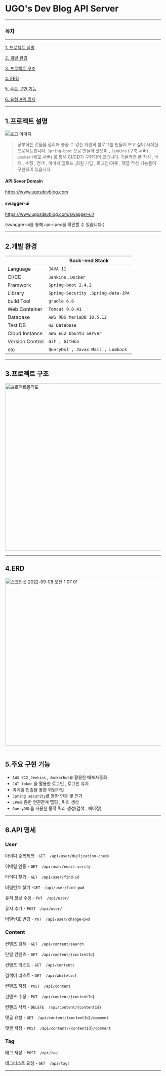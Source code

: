 
# UGO's Dev Blog API Server

---
### 목차

---
[1. 프로젝트 설명](#1프로젝트-설명)

[2. 개발 환경](#2개발-환경)

[3. 프로젝트 구조](#3프로젝트-구조)

[4. ERD](#4ERD)

[5. 주요 구현 기능](#5주요-구현-기능)

[6. 요청 API 명세](#6요청-API-명세)

---

## 1.프로젝트 설명

![로고 이미지](https://img1.daumcdn.net/thumb/R1280x0/?scode=mtistory2&fname=https%3A%2F%2Fblog.kakaocdn.net%2Fdn%2FEACL2%2FbtrnfBYVtgA%2FL4dVWu9Dv4RddOZrhwxBrK%2Fimg.png)


> 공부하는 것들을 정리해 놓을 수 있는 저만의 블로그를 만들어 보고 싶어 시작한 프로젝트입니다. `Spring-boot` 으로 만들어 졌으며 , 
`Jenkins` (구축 서버) , `Docker` (배포 서버) 를 통해 CI/CD가 구현되어 있습니다.
기본적인 글 작성 , 삭제 , 수정 , 검색 ,  이미지 업로드 ,회원 가입  , 로그인/아웃 , 댓글 작성 기능들이 구현되어 있습니다.  


#### API Sever Domain

https://www.ugosdevblog.com

#### swagger-ui 

https://www.ugosdevblog.com/swagger-ui/

(swagger-ui를 통해 api-spec을 확인할 수 있습니다.)

---

## 2.개발 환경

|                 | Back-end Stack                   |
|-----------------|----------------------------------|  
| Language        | `JAVA 11  `                        |
| CI/CD           | `Jenkins` , `Docker`                 |
| Framwork        | `Spring-boot 2.4.2  `              |
| Library         | `Spring-Security ,Spring-data-JPA` |
| build Tool      | `gradle 6.6 `                      |
| Web Container   | `Tomcat 9.0.41    `                |
| Database        | `AWS RDS MariaDB 10.5.12`          |
| Test DB         | `H2 Database`                      |
| Cloud Instance  |` AWS EC2 Ubuntu Server  `          |
| Version Control | `Git , GitHub `                    |
| etc             | `QueryDsl , Javax Mail , Lombock`  |

---

## 3.프로젝트 구조

<img width="541" alt="프로젝트동작도" src="https://user-images.githubusercontent.com/51349774/193404346-a772a87f-30a1-4711-9431-eedc3351aa44.png">

---

## 4.ERD

<img width="541" alt="스크린샷 2022-09-08 오전 1 07 01" src="https://user-images.githubusercontent.com/51349774/188929378-4e113a53-1a5b-4c8b-868f-87d6b6536b21.png">

---

## 5.주요 구현 기능

- `AWS EC2` ,`Jenkins` , `dockerhub를` 활용한 배포자동화
- `JWT token` 을 활용한 로그인 , 로그인 유지
- 이메일 인증을 통한 회원가입
- `Spring security`를 통한 인증 및 인가
- `JPA를` 통한 연관관계 맵핑 , 쿼리 생성
- `QueryDSL`을 사용한 동적 쿼리 생성(검색 , 페이징)

---

## 6.API 명세

### User

아이디 중복체크 -	`GET  /api/user/duplication-check`

이메일 인증 - `GET  /api/user/email-verify`

아이디 찾기 - `GET  /api/user/find-id`

비밀번호 찾기 -`GET  /api/user/find-pwd`

유저 정보 수정 - `PUT  /api/user/`

유저 추가 - `POST  /api/user/`

비밀번호 변경 - `PUT  /api/user/change-pwd`

### Content

컨텐츠 검색	- `GET  /api/content/search`

단일 컨텐츠	- `GET  /api/content/{contentId}`

컨텐츠 리스트 - `GET  /api/contents`

검색어 리스트 -	`GET  /api/whitelist`

컨텐츠 저장	- `POST  /api/content`

컨텐츠 수정	- `PUT  /api/content/{contentId}`

컨텐츠 삭제	- `DELETE  /api/content/{contentId}`

댓글 요청 - `GET  /api/content/{contentId}/comment`

댓글 저장 - `POST  /api/content/{contentId}/comment`


### Tag

태그 저장 - `POST  /api/tag`

태그리스트 요청 - `GET  /api/tags`

---

